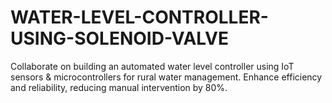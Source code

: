 # WATER-LEVEL-CONTROLLER-USING-SOLENOID-VALVE
Collaborate on building an automated water level controller using IoT sensors &amp; microcontrollers for rural water  management. Enhance efficiency and reliability, reducing manual intervention by 80%.
